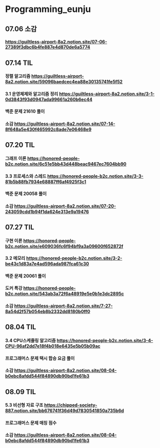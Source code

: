 # Programming_eunju

## 07.06 소감
#### https://guiltless-airport-8a2.notion.site/07-06-27389f3dbc6b4fe887e4d870de6a5774

## 07.14 TIL
#### 정렬 알고리즘 https://guiltless-airport-8a2.notion.site/59096baedcec4ea88e30135741fe5f52
#### 3.1 운영체제와 알고리즘 정리 https://guiltless-airport-8a2.notion.site/3-1-0d3843f93d0947ada99661a260b6ec44
#### 백준 문제 21610 풀이
#### 소감 https://guiltless-airport-8a2.notion.site/07-14-8f648a5e430f465992c8ade7e06468e9


## 07.20 TIL
#### 그래프 이론 https://honored-people-b2c.notion.site/6c51e5bb43d448beac9467ec7604bb90
#### 3.3 프로세스와 스레드 https://honored-people-b2c.notion.site/3-3-81b5b88fb7934e68887ff6af4925f3c1
#### 백준 문제 20058 풀이
#### 소감 https://guiltless-airport-8a2.notion.site/07-20-243059cdd1b94f1da624e313e9a19476


## 07.27 TIL
#### 구현 이론 https://honored-people-b2c.notion.site/e609036fc6f94bf9a3a09600f652872f
#### 3.2 메모리 https://honored-people-b2c.notion.site/3-2-be43c1d83a7e4ad596ada987fca61c30
#### 백준 문제 20061 풀이
#### 도커 특강 https://honored-people-b2c.notion.site/543ab3a72f6a48919e5e0b1e3dc2895c
#### 소감 https://guiltless-airport-8a2.notion.site/7-27-8a54d2f57b054eb8b2332dd8180b0ff0


## 08.04 TIL
#### 3.4 CPU스케줄링 알고리즘 https://honored-people-b2c.notion.site/3-4-CPU-96af2dd7e18f4b018e6435e5b05b09ac
#### 프로그래머스 문제 택시 합승 요금 풀이
#### 소감 https://guiltless-airport-8a2.notion.site/08-04-b0ebc8afdd544f84890db90bd1fe61b3

## 08.09 TIL
#### 5.3 비선형 자료 구조 https://chipped-society-887.notion.site/bb676741f36d49d7830541850a735b6d
#### 프로그래머스 문제 매칭 점수
#### 소감 https://guiltless-airport-8a2.notion.site/08-04-b0ebc8afdd544f84890db90bd1fe61b3
